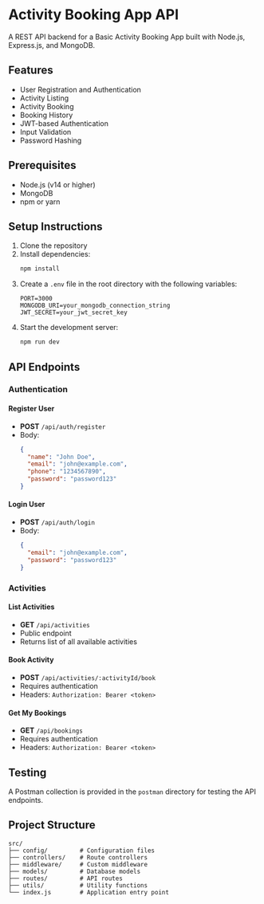 # Activity Booking App API

A REST API backend for a Basic Activity Booking App built with Node.js, Express.js, and MongoDB.

## Features

- User Registration and Authentication
- Activity Listing
- Activity Booking
- Booking History
- JWT-based Authentication
- Input Validation
- Password Hashing

## Prerequisites

- Node.js (v14 or higher)
- MongoDB
- npm or yarn

## Setup Instructions

1. Clone the repository
2. Install dependencies:
   ```bash
   npm install
   ```
3. Create a `.env` file in the root directory with the following variables:
   ```
   PORT=3000
   MONGODB_URI=your_mongodb_connection_string
   JWT_SECRET=your_jwt_secret_key
   ```
4. Start the development server:
   ```bash
   npm run dev
   ```

## API Endpoints

### Authentication

#### Register User
- **POST** `/api/auth/register`
- Body:
  ```json
  {
    "name": "John Doe",
    "email": "john@example.com",
    "phone": "1234567890",
    "password": "password123"
  }
  ```

#### Login User
- **POST** `/api/auth/login`
- Body:
  ```json
  {
    "email": "john@example.com",
    "password": "password123"
  }
  ```

### Activities

#### List Activities
- **GET** `/api/activities`
- Public endpoint
- Returns list of all available activities

#### Book Activity
- **POST** `/api/activities/:activityId/book`
- Requires authentication
- Headers: `Authorization: Bearer <token>`

#### Get My Bookings
- **GET** `/api/bookings`
- Requires authentication
- Headers: `Authorization: Bearer <token>`

## Testing

A Postman collection is provided in the `postman` directory for testing the API endpoints.

## Project Structure

```
src/
├── config/         # Configuration files
├── controllers/    # Route controllers
├── middleware/     # Custom middleware
├── models/         # Database models
├── routes/         # API routes
├── utils/          # Utility functions
└── index.js        # Application entry point
``` 
